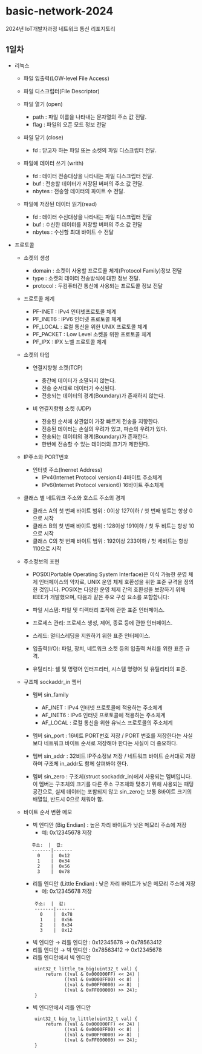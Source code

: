 # basic-network-2024
2024년 IoT개발자과정 네트워크 통신 리포지토리


## 1일차

- 리눅스
    - 파일 입출력(LOW-level File Access)
    - 파일 디스크립터(File Descriptor)
    - 파일 열기 (open)
        - path : 파일 이름을 나타내는 문자열의 주소 값 전달.
        - flag : 파일의 오픈 모드 정보 전달
    
    - 파일 닫기 (close)
        - fd : 닫고자 하는 파일 또는 소켓의 파일 디스크립터 전달.

    - 파일에 데이터 쓰기 (writh)
        - fd : 데이터 전송대상을 나타내는 파일 디스크립터 전달.
        - buf : 전송할 데이터가 저장된 버퍼의 주소 값 전달.
        - nbytes : 전송할 데이터의 파이트 수 전달.

    - 파일에 저장된 데이터 읽기(read)
        - fd : 데이터 수신대상을 나타내는 파일 디스크립터 전달
        - buf : 수신한 데이터를 저장할 버퍼의 주소 값 전달
        - nbytes : 수신할 최대 바이트 수 전달

- 프로토콜
    - 소켓의 생성
        - domain : 소켓이 사용할 프로토콜 체계(Protocol Family)정보 전달
        - type : 소켓의 데이터 전송방식에 대한 정보 전달.
        - protocol : 두컴퓨터간 통신에 사용되는 프로토콜 정보 전달

    - 프로토콜 체계
        - PF-INET : IPv4 인터넷프로토콜 체계
        - PF_INET6 : IPV6 인터넷 프로토콜 체계
        - PF_LOCAL : 로컬 통신을 위한 UNIX 프로토콜 체계
        - PF_PACKET : Low Level 소켓을 위한 프로토콜 체계
        - PF_IPX : IPX 노벨 프로토콜 체계

    - 소켓의 타입
        - 연결지향형 소켓(TCP) 
            - 중간에 데이터가 소멸되지 않는다.
            - 전송 순서대로 데이터가 수신된다.
            - 전송되는 데이터의 경계(Boundary)가 존재하지 않는다. 

        - 비 연결지향형 소켓 (UDP)
            - 전송된 순서에 상관없이 가장 빠르게 전송을 지향한다.
            - 전송된 데이터는 손실의 우려가 있고, 파손의 우려가 있다.
            - 전송되는 데이터의 경계(Boundary)가 존재한다.
            - 한번에 전송할 수 있는 데이터의 크기가 제한된다.

    - IP주소와 PORT번호
        - 인터넷 주소(Inernet Address)
            - IPv4(Internet Protocol version4)  4바이트 주소체계
            - IPv6(Internet Protocol version6)  16바이트 주소체계

    - 클래스 별 네트워크 주소와 호스트 주소의 경계
        - 클래스 A의 첫 번째 바이트 범위 : 0이상 127이하  /  첫 번째 빝트는 항상 0으로 시작
        - 클래스 B의 첫 번째 바이트 범위 : 128이상 191이하  /  첫 두 비트는 항상 10으로 시작
        - 클래스 C의 첫 번째 바이트 범위 : 192이상 233이하  /  첫 세비트는 항상 110으로 시작

    - 주소정보의 표현
        - POSIX(Portable Operating System Interface)은 이식 가능한 운영 체제 인터페이스의 약자로,
          UNIX 운영 체제 호환성을 위한 표준 규격을 정의한 것입니다.
          POSIX는 다양한 운영 체제 간의 호환성을 보장하기 위해 IEEE가 개발했으며,
          다음과 같은 주요 구성 요소를 포함합니다:

        - 파일 시스템: 파일 및 디렉터리 조작에 관한 표준 인터페이스.
        - 프로세스 관리: 프로세스 생성, 제어, 종료 등에 관한 인터페이스.
        - 스레드: 멀티스레딩을 지원하기 위한 표준 인터페이스.
        - 입출력(I/O): 파일, 장치, 네트워크 소켓 등의 입출력 처리를 위한 표준 규격.
        - 유틸리티: 쉘 및 명령어 인터프리터, 시스템 명령어 및 유틸리티의 표준.

    - 구조체 sockaddr_in 멤버
        - 멤버 sin_family
            - AF_INET : IPv4 인터넷 프로토콜에 적용하는 주소체계
            - AF_INET6 : IPv6 인터넷 프로토콜에 적용하는 주소체계
            - AF_LOCAL : 로컬 통신을 위한 유닉스 프로토콜의 주소체계

        - 멤버 sin_port : 16비트 PORT번호 저장 / PORT 번호를 저장한다는 사실 보다 네트워크 바이트 
                          순서로 저장해야 한다는 사실이 더 중요하다.
        - 멤버 sin_addr : 32비트 IP주소정보 저장 / 네트워크 바이트 순서대로 저장하며 구조체 
                          in_addr도 함께 살펴봐야 한다.
        - 멤버 sin_zero : 구조체(struct sockaddr_in)에서 사용되는 멤버입니다. 이 멤버는 구조체의 
                          크기를 다른 주소 구조체와 맞추기 위해 사용되는 패딩 공간으로,
                          실제 데이터는 포함되지 않고 sin_zero는 보통 8바이트 크기의 배열임, 반드시 0으로 채워야 함.

    - 바이트 순서 변환 메모
        - 빅 엔디안 (Big Endian) : 높은 자리 바이트가 낮은 메모리 주소에 저장
            - 예: 0x12345678 저장
        ```
           주소:  |  값:
           -------|-------
             0    |  0x12
             1    |  0x34
             2    |  0x56
             3    |  0x78
        ```

        - 리틀 엔디안 (Little Endian) : 낮은 자리 바이트가 낮은 메모리 주소에 저장
            - 예: 0x12345678 저장

        ```
            주소:  |  값:
            -------|-------
              0    |  0x78
              1    |  0x56
              2    |  0x34
              3    |  0x12
        ```

        - 빅 엔디안 → 리틀 엔디안 : 0x12345678 -> 0x78563412
        - 리틀 엔디안 → 빅 엔디안 : 0x78563412 -> 0x12345678
        - 리틀 엔디안에서 빅 엔디안
        ```
            uint32_t little_to_big(uint32_t val) {
                return ((val & 0x000000FF) << 24) |
                       ((val & 0x0000FF00) << 8)  |
                       ((val & 0x00FF0000) >> 8)  |
                       ((val & 0xFF000000) >> 24);
            }
        ```
        - 빅 엔디안에서 리틀 엔디안
        ```
            uint32_t big_to_little(uint32_t val) {
                return ((val & 0x000000FF) << 24) |
                       ((val & 0x0000FF00) << 8)  |
                       ((val & 0x00FF0000) >> 8)  |
                       ((val & 0xFF000000) >> 24);
            }
        ```
